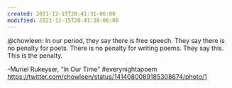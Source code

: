 ```yaml
---
created: 2021-12-15T20:41:31-06:00
modified: 2021-12-15T20:41:38-06:00
---
```


@chowleen: In our period, they say there is free speech.
They say there is no penalty for poets.
There is no penalty for writing poems.
They say this.        This is the penalty.

-Muriel Rukeyser, “In Our Time”
#everynightapoem https://twitter.com/chowleen/status/1414080089185308674/photo/1
